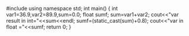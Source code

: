 #include<iostream>
using namespace std;
int main()
{
int var1=36.9,var2=89.9,sum=0.0;
float sumf;
sum=var1+var2;
cout<<"var result in int="<<sum<<endl;
sumf=(static_cast<float>(sum)+0.8);
cout<<"var in float ="<<sumf;
return 0;
}
